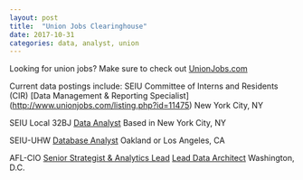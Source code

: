 ```yaml
---
layout: post
title:  "Union Jobs Clearinghouse"
date: 2017-10-31
categories: data, analyst, union
---
```


Looking for union jobs? Make sure to check out [UnionJobs.com](http://www.unionjobs.com/staffing_list.php)

Current data postings include: 
SEIU Committee of Interns and Residents (CIR) 
[Data Management & Reporting Specialist] (http://www.unionjobs.com/listing.php?id=11475)
New York City, NY

SEIU Local 32BJ
[Data Analyst](http://www.unionjobs.com/listing.php?id=11627)
Based in New York City, NY

SEIU-UHW
[Database Analyst](http://www.unionjobs.com/listing.php?id=9672)
Oakland or Los Angeles, CA

AFL-CIO
[Senior Strategist & Analytics Lead](http://www.unionjobs.com/listing.php?id=11343)
[Lead Data Architect](http://www.unionjobs.com/listing.php?id=11344)
Washington, D.C.
